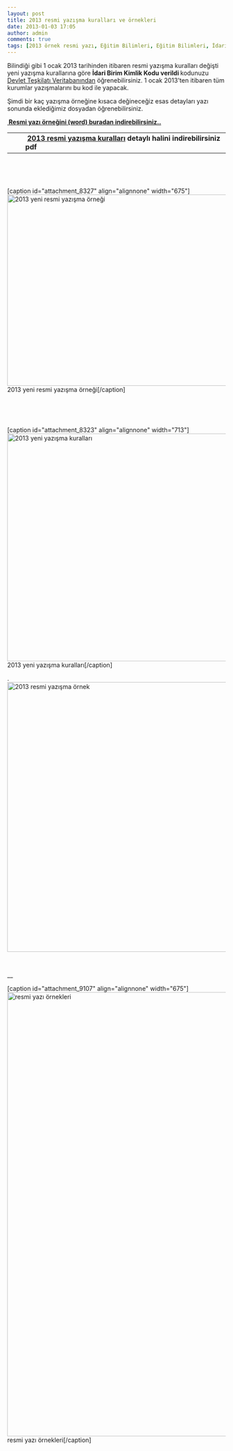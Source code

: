 ```yaml
---
layout: post
title: 2013 resmi yazışma kuralları ve örnekleri
date: 2013-01-03 17:05
author: admin
comments: true
tags: [2013 örnek resmi yazı, Eğitim Bilimleri, Eğitim Bilimleri, İdari Birim Kimlik Kodu öğrenme, kpss, kpss eğitim bilimleri, Özel konular]
---
```

Bilindiği gibi 1 ocak 2013 tarihinden itibaren resmi yazışma kuralları değişti yeni yazışma kurallarına göre <strong>İdari Birim Kimlik Kodu verildi </strong>kodunuzu <a href="http://dtvt.basbakanlik.gov.tr/AnaSayfa.aspx" target="_blank">Devlet Teşkilatı Veritabanından</a> öğrenebilirsiniz. 1 ocak 2013'ten itibaren tüm kurumlar yazışmalarını bu kod ile yapacak.

Şimdi bir kaç yazışma örneğine kısaca değineceğiz esas detayları yazı sonunda eklediğimiz dosyadan öğrenebilirsiniz.

<a title="2013 resmi yazı örneği" href="http://egitimvaktim.com/dosyalar/2013/01/resmiyazrnei.doc" target="_blank"><strong> Resmi yazı örneğini (word) buradan indirebilirsiniz..</strong></a>
<table width="780" border="0">
<tbody>
<tr>
<td width="20"><img alt="" src="http://www.meb.gov.tr/www/images/file_type/zip.png" border="0" /></td>
<td width="500"><strong> <a class="pdf" title="2.74 MB-03.01.2013" href="http://mebk12.meb.gov.tr/meb_iys_dosyalar/63/11/712092/dosyalar/2013_01/03045607_2013_resmi_yazisma_kurallari.zip">2013 resmi yazışma kuralları</a> detaylı halini indirebilirsiniz pdf</strong></td>
</tr>
</tbody>
</table>
&nbsp;

&nbsp;

[caption id="attachment_8327" align="alignnone" width="675"]<a href="http://egitimvaktim.com/2013-resmi-yazisma-kurallari-ve-ornekleri/2013_yeni_yazisma_kuralllari_ornek_yazi" rel="attachment wp-att-8327"><img class="size-full wp-image-8327" alt="2013 yeni resmi yazışma örneği" src="http://egitimvaktim.com/dosyalar/2013/01/2013_yeni_yazisma_kuralllari_örnek_yazı.jpg" width="675" height="441" /></a> 2013 yeni resmi yazışma örneği[/caption]

&nbsp;

&nbsp;

[caption id="attachment_8323" align="alignnone" width="713"]<a href="http://egitimvaktim.com/2013-resmi-yazisma-kurallari-ve-ornekleri/2013_yeni_yazisma_kuralllari" rel="attachment wp-att-8323"><img class="size-full wp-image-8323" alt="2013 yeni yazışma kuralları" src="http://egitimvaktim.com/dosyalar/2013/01/2013_yeni_yazisma_kuralllari.jpg" width="713" height="525" /></a> 2013 yeni yazışma kuralları[/caption]

.
<a href="http://egitimvaktim.com/2013-resmi-yazisma-kurallari-ve-ornekleri/2013-resmi-yazisma-ornek" rel="attachment wp-att-8500"><img class="alignnone size-full wp-image-8500" alt="2013 resmi yazışma örnek" src="http://egitimvaktim.com/dosyalar/2013/01/2013-resmi-yazışma-örnek.jpg" width="526" height="622" /></a>

&nbsp;

__

[caption id="attachment_9107" align="alignnone" width="675"]<a href="http://egitimvaktim.com/dosyalar/2013/01/resmi-yazı-örnekleri.jpg"><img class="size-full wp-image-9107" alt="resmi yazı örnekleri" src="http://egitimvaktim.com/dosyalar/2013/01/resmi-yazı-örnekleri.jpg" width="675" height="1024" /></a> resmi yazı örnekleri[/caption]
